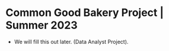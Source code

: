 <h1>Common Good Bakery Project | Summer 2023</h1>

- We will fill this out later. (Data Analyst Project). 
